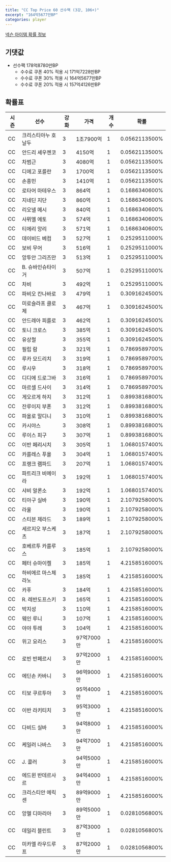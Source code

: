 ```yaml
---
title: "CC Top Price 60 선수팩 (3강, 106+)"
excerpt: "164억5677만BP"
categories: player
---
```

[넥슨 아이템 확률 정보](http://iteminfo.nexon.com/probability/fco?sn=7336)

## 기댓값
- 선수팩 178억8780만BP
  - 수수료 쿠폰 40% 적용 시 171억7228만BP
  - 수수료 쿠폰 30% 적용 시 164억5677만BP
  - 수수료 쿠폰 20% 적용 시 157억4126만BP


## 확률표

|시즌|선수|강화|가격|개수|확률|
|---|---|---|---|---|---|
|CC|크리스티아누 호날두|3|1조7900억|1|0.0562113500%|
|CC|안드리 셰우첸코|3|4150억|1|0.0562113500%|
|CC|차범근|3|4080억|1|0.0562113500%|
|CC|디에고 포를란|3|1700억|1|0.0562113500%|
|CC|손흥민|3|1410억|1|0.0562113500%|
|CC|로타어 마테우스|3|864억|1|0.1686340600%|
|CC|지네딘 지단|3|860억|1|0.1686340600%|
|CC|리오넬 메시|3|840억|1|0.1686340600%|
|CC|사뮈엘 에토|3|574억|1|0.1686340600%|
|CC|티에리 앙리|3|571억|1|0.1686340600%|
|CC|데이비드 베컴|3|527억|1|0.2529511000%|
|CC|보비 무어|3|516억|1|0.2529511000%|
|CC|앙투안 그리즈만|3|513억|1|0.2529511000%|
|CC|B. 슈바인슈타이거|3|507억|1|0.2529511000%|
|CC|차비|3|492억|1|0.2529511000%|
|CC|파비오 칸나바로|3|479억|1|0.3091624500%|
|CC|미로슬라프 클로제|3|467억|1|0.3091624500%|
|CC|안드레아 피를로|3|462억|1|0.3091624500%|
|CC|토니 크로스|3|385억|1|0.3091624500%|
|CC|유상철|3|355억|1|0.3091624500%|
|CC|필립 람|3|321억|1|0.7869589700%|
|CC|루카 모드리치|3|319억|1|0.7869589700%|
|CC|루시우|3|318억|1|0.7869589700%|
|CC|디디에 드로그바|3|316억|1|0.7869589700%|
|CC|마르셀 드사이|3|314억|1|0.7869589700%|
|CC|게오르게 하지|3|312억|1|0.8993816800%|
|CC|잔루이지 부폰|3|312억|1|0.8993816800%|
|CC|파올로 말디니|3|310억|1|0.8993816800%|
|CC|카시야스|3|308억|1|0.8993816800%|
|CC|루이스 피구|3|307억|1|0.8993816800%|
|CC|이반 페리시치|3|305억|1|1.0680157400%|
|CC|카를레스 푸욜|3|304억|1|1.0680157400%|
|CC|프랭크 램파드|3|207억|1|1.0680157400%|
|CC|파트리크 비에이라|3|192억|1|1.0680157400%|
|CC|샤비 알론소|3|192억|1|1.0680157400%|
|CC|티아구 실바|3|190억|1|2.1079258000%|
|CC|라울|3|190억|1|2.1079258000%|
|CC|스티븐 제라드|3|189억|1|2.1079258000%|
|CC|세르지오 부스케츠|3|187억|1|2.1079258000%|
|CC|호베르투 카를루스|3|185억|1|2.1079258000%|
|CC|페터 슈마이켈|3|185억|1|4.2158516000%|
|CC|하비에르 마스체라노|3|185억|1|4.2158516000%|
|CC|카푸|3|184억|1|4.2158516000%|
|CC|R. 레반도프스키|3|165억|1|4.2158516000%|
|CC|박지성|3|110억|1|4.2158516000%|
|CC|웨인 루니|3|107억|1|4.2158516000%|
|CC|야야 투레|3|104억|1|4.2158516000%|
|CC|위고 요리스|3|97억7000만|1|4.2158516000%|
|CC|로빈 반페르시|3|97억2000만|1|4.2158516000%|
|CC|에딘손 카바니|3|96억9000만|1|4.2158516000%|
|CC|티보 쿠르투아|3|95억4000만|1|4.2158516000%|
|CC|이반 라키티치|3|95억3000만|1|4.2158516000%|
|CC|다비드 실바|3|94억8000만|1|4.2158516000%|
|CC|케일러 나바스|3|94억7000만|1|4.2158516000%|
|CC|J. 콜러|3|94억5000만|1|4.2158516000%|
|CC|에드윈 반데르사르|3|94억4000만|1|4.2158516000%|
|CC|크리스티안 에릭센|3|89억9000만|1|4.2158516000%|
|CC|앙헬 디마리아|3|89억5000만|1|0.0281056800%|
|CC|데일리 블린트|3|87억3000만|1|0.0281056800%|
|CC|미카엘 라우드루프|3|87억2000만|1|0.0281056800%|

